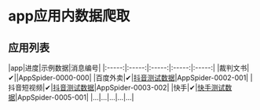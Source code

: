 # app应用内数据爬取

## 应用列表
|app|进度|示例数据|消息编号|
|:-----:|:-----:|:-----:|:-----:|:-----:|
|裁判文书|✔||AppSpider-0000-000|
|百度外卖|✔|[抖音测试数据](http://appspider.info:8002/baiduwaimai)|AppSpider-0002-001|
|抖音短视频|✔|[抖音测试数据](http://appspider.info:8002/douyin2)|AppSpider-0003-002|
|快手|✔|[快手测试数据](http://appspider.info:8002/kuaishou101)|AppSpider-0005-001|
|...|...|...|...|...|
